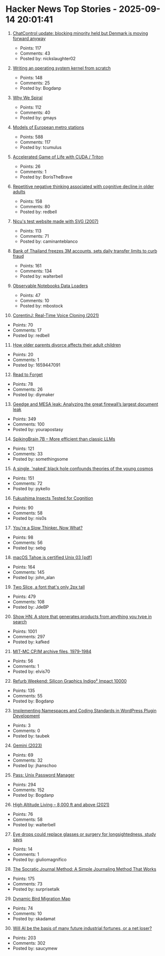# Hacker News Top Stories - 2025-09-14 20:01:41

1. [ChatControl update: blocking minority held but Denmark is moving forward anyway](https://disobey.net/@yawnbox/115203365485529363)
   - Points: 117
   - Comments: 43
   - Posted by: nickslaughter02

2. [Writing an operating system kernel from scratch](https://popovicu.com/posts/writing-an-operating-system-kernel-from-scratch/)
   - Points: 148
   - Comments: 25
   - Posted by: Bogdanp

3. [Why We Spiral](https://behavioralscientist.org/why-we-spiral/)
   - Points: 112
   - Comments: 40
   - Posted by: gmays

4. [Models of European metro stations](http://stations.albertguillaumes.cat/)
   - Points: 588
   - Comments: 117
   - Posted by: tcumulus

5. [Accelerated Game of Life with CUDA / Triton](https://www.boristhebrave.com/2025/09/11/accelerated-game-of-life-with-cuda-triton/)
   - Points: 26
   - Comments: 1
   - Posted by: BorisTheBrave

6. [Repetitive negative thinking associated with cognitive decline in older adults](https://bmcpsychiatry.biomedcentral.com/articles/10.1186/s12888-025-06815-2)
   - Points: 158
   - Comments: 80
   - Posted by: redbell

7. [Nicu's test website made with SVG (2007)](https://svg.nicubunu.ro/)
   - Points: 113
   - Comments: 71
   - Posted by: caminanteblanco

8. [Bank of Thailand freezes 3M accounts, sets daily transfer limits to curb fraud](https://www.thaienquirer.com/57752/bot-freezes-3-million-accounts-sets-daily-transfer-limits-of-50000-200000-baht-to-curb-6-billion-baht-scam-losses/)
   - Points: 161
   - Comments: 134
   - Posted by: walterbell

9. [Observable Notebooks Data Loaders](https://observablehq.com/notebook-kit/data-loaders)
   - Points: 47
   - Comments: 10
   - Posted by: mbostock

10. [CorentinJ: Real-Time Voice Cloning (2021)](https://github.com/CorentinJ/Real-Time-Voice-Cloning)
   - Points: 70
   - Comments: 17
   - Posted by: redbell

11. [How older parents divorce affects their adult children](https://www.bbc.com/future/article/20250912-how-grey-divorce-affects-adult-children)
   - Points: 20
   - Comments: 1
   - Posted by: 1659447091

12. [Read to Forget](https://mo42.bearblog.dev/read-to-forget/)
   - Points: 78
   - Comments: 26
   - Posted by: diymaker

13. [Geedge and MESA leak: Analyzing the great firewall’s largest document leak](https://gfw.report/blog/geedge_and_mesa_leak/en/)
   - Points: 349
   - Comments: 100
   - Posted by: yourapostasy

14. [SpikingBrain 7B – More efficient than classic LLMs](https://github.com/BICLab/SpikingBrain-7B)
   - Points: 121
   - Comments: 33
   - Posted by: somethingsome

15. [A single, 'naked' black hole confounds theories of the young cosmos](https://www.quantamagazine.org/a-single-naked-black-hole-rewrites-the-history-of-the-universe-20250912/)
   - Points: 151
   - Comments: 72
   - Posted by: pykello

16. [Fukushima Insects Tested for Cognition](https://news.cnrs.fr/articles/fukushima-insects-tested-for-cognition)
   - Points: 90
   - Comments: 58
   - Posted by: nis0s

17. [You're a Slow Thinker. Now What?](https://chillphysicsenjoyer.substack.com/p/youre-a-slow-thinker-now-what)
   - Points: 98
   - Comments: 56
   - Posted by: sebg

18. [macOS Tahoe is certified Unix 03 [pdf]](https://www.opengroup.org/openbrand/certificates/1223p.pdf)
   - Points: 164
   - Comments: 145
   - Posted by: john_alan

19. [Two Slice, a font that's only 2px tall](https://joefatula.com/twoslice.html)
   - Points: 479
   - Comments: 108
   - Posted by: JdeBP

20. [Show HN: A store that generates products from anything you type in search](https://anycrap.shop/)
   - Points: 1001
   - Comments: 297
   - Posted by: kafked

21. [MIT-MC CP/M archive files, 1979-1984](https://github.com/MITDDC/cpmarchive-1979-1984)
   - Points: 56
   - Comments: 1
   - Posted by: elvis70

22. [Refurb Weekend: Silicon Graphics Indigo² Impact 10000](http://oldvcr.blogspot.com/2025/09/refurb-weekend-silicon-graphics-indigo.html)
   - Points: 135
   - Comments: 55
   - Posted by: Bogdanp

23. [Implementing Namespaces and Coding Standards in WordPress Plugin Development](https://developer.wordpress.org/news/2025/09/implementing-namespaces-and-coding-standards-in-wordpress-plugin-development/)
   - Points: 3
   - Comments: 0
   - Posted by: taubek

24. [Gemini (2023)](https://geminiquickst.art/)
   - Points: 69
   - Comments: 32
   - Posted by: jhanschoo

25. [Pass: Unix Password Manager](https://www.passwordstore.org/)
   - Points: 294
   - Comments: 152
   - Posted by: Bogdanp

26. [High Altitude Living – 8,000 ft and above (2021)](https://studioq.com/blog/2021/5/30/high-altitude-living-8000-ft-and-above-2450-meters)
   - Points: 76
   - Comments: 58
   - Posted by: walterbell

27. [Eye drops could replace glasses or surgery for longsightedness, study says](https://www.theguardian.com/society/2025/sep/14/eye-drops-could-replace-glasses-surgery-longsighted-study)
   - Points: 14
   - Comments: 1
   - Posted by: giuliomagnifico

28. [The Socratic Journal Method: A Simple Journaling Method That Works](https://mindthenerd.com/the-socratic-journal-method-a-simple-journaling-method-that-actually-works/)
   - Points: 175
   - Comments: 73
   - Posted by: surprisetalk

29. [Dynamic Bird Migration Map](https://explorer.audubon.org/explore/species?sidebar=expand)
   - Points: 74
   - Comments: 10
   - Posted by: skadamat

30. [Will AI be the basis of many future industrial fortunes, or a net loser?](https://joincolossus.com/article/ai-will-not-make-you-rich/)
   - Points: 203
   - Comments: 302
   - Posted by: saucymew

